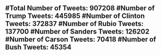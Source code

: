 #Total Number of Tweets: 907208 
#Number of Trump Tweets: 445985
#Number of Clinton Tweets: 372837
#Number of Rubio Tweets: 137700
#Number of Sanders Tweets: 126202
#Number of Carson Tweets: 70418
#Number of Bush Tweets: 45354
---
